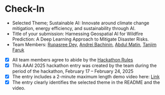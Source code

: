 # Check-In
- Selected Theme; 
  Sustainable AI: Innovate around climate change mitigation, energy efficiency, and sustainability through AI.
- Title of your submission: Harnessing Geospatial AI for Wildfire Prediction: A Deep Learning Approach to Mitigate Disaster Risks.
- Team Members: [Rupasree Dey](mailto:rupasree.dey@colostate.edu), [Andrei Bachinin](mailto:andrei.bachinin@colostate.edu), [Abdul Matin](mailto:abdul.matin@colostate.edu), [Tanjim Faruk](mailto:tanjim.faruk@colostate.edu)
- [x] All team members agree to abide by the [Hackathon Rules](https://aaai.org/conference/aaai/aaai-25/hackathon/)
- [x] This AAAI 2025 hackathon entry was created by the team during the period of the hackathon, February 17 – February 24, 2025
- [x] The entry includes a 2-minute maximum length demo video here: [Link](https://your-link.com)
- [x] The entry clearly identifies the selected theme in the README and the video.

